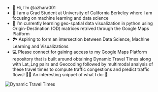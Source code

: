 - 👋 Hi, I’m @azhara001
- 👀 I am a Grad Student at University of California Berkeley where I am focusing on machine learning and data science 
- 🌱 I’m currently learning geo-spatial data visualization in python using Origin-Destination (OD) matrices retrived through the Google Maps Platform
-  :national_park: Aspiring to form an intersection between Data Science, Machine Learning and Visualizations
- :computer: Please connect for gaining access to my Google Maps Platform repository that is built around obtaining Dynamic Travel Times along with Lat_Lng pairs and Geocoding followed by multimodal analysis of these travel times to compute traffic congestions and predict traffic flows!
:student: An interesting snippet of what I do: :call_me_hand:

![Dynamic Travel Times](https://user-images.githubusercontent.com/86299765/146176919-a09f26e7-43b0-4e4f-92b2-47a446454504.PNG)











<!---
azhara001/azhara001 is a ✨ special ✨ repository because its `README.md` (this file) appears on your GitHub profile.
You can click the Preview link to take a look at your changes.
--->
